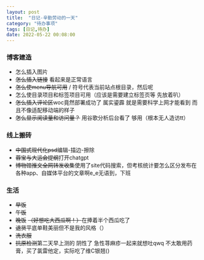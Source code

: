 ```yaml
---
layout: post
title:  "日记-辛勤劳动的一天"
category: "待办事项"
tags: [日记,待办]
date: 2022-05-22 00:08:00
---
```


### 博客建造
- 怎么插入图片
- ~~怎么插入链接~~ 看起来是正常语言
- ~~怎么使menu导航可用~~ / 符号代表当前站点根目录，然后呢
- 怎么使目录项目和标签项目可用（应该是需要建立标签页等 先放着叭）
- ~~怎么插入评论区~~woc竟然部署成功了 属实鎏霹 就是需要科学上网才能看到 而且不像适配移动端的样子
- ~~怎么显示阅读量和访问量？~~ 用谷歌分析后台看了 够用（根本无人造访tt）

### 线上搬砖
- ~~中国式现代化psd~~编辑-描边-擦除
- ~~蓉宝与大运会提纲~~打开chatgpt
- ~~博物馆推文全网转发收集~~使用了site代码搜索，但考核统计要怎么区分发布在各种app、自媒体平台的文章啊e_e无语到，下班

### 生活
- ~~早饭~~
- ~~午饭~~
- ~~晚饭~~
~~（好想吃大西瓜啊！）~~在捧着半个西瓜吃了
- ~~退货~~平底单鞋美丽但不是我的风格（）
- ~~洗衣服~~
- ~~抗原检测~~第二天早上测的 阴性了
急性荨麻疹一起来就想吐qwq 不太敢用药膏，买了氯雷他定，实际吃了维C银翘()


